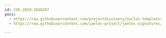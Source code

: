 ```yaml
---
id: CVE-2019-1010287
pocs:
  - https://raw.githubusercontent.com/projectdiscovery/nuclei-templates/master/cves/2019/CVE-2019-1010287.yaml
  - https://raw.githubusercontent.com/jaeles-project/jaeles-signatures/master/cves/timesheet-xss-cve-2019-1010287.yaml

---
```

